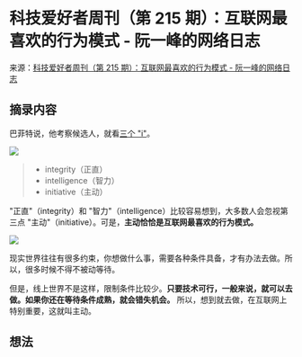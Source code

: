 # 科技爱好者周刊（第 215 期）：互联网最喜欢的行为模式 - 阮一峰的网络日志
来源：[科技爱好者周刊（第 215 期）：互联网最喜欢的行为模式 - 阮一峰的网络日志](https://www.ruanyifeng.com/blog/2022/07/weekly-issue-215.html)

## 摘录内容

巴菲特说，他考察候选人，就看[三个 "i"](https://www.inc.com/marcel-schwantes/warren-buffett-hiring-top-talent-characteristics.html)。

![](https://cdn.beekka.com/blogimg/asset/202207/bg2022071611.webp)

> -   integrity（正直）
> -   intelligence（智力）
> -   initiative（主动）

"正直"（integrity）和 "智力"（intelligence）比较容易想到，大多数人会忽视第三点 "主动"（initiative）。可是，**主动恰恰是互联网最喜欢的行为模式。** 

![](https://cdn.beekka.com/blogimg/asset/202207/bg2022071612.webp)

现实世界往往有很多约束，你想做什么事，需要各种条件具备，才有办法去做。所以，很多时候不得不被动等待。

但是，线上世界不是这样，限制条件比较少。**只要技术可行，一般来说，就可以去做。如果你还在等待条件成熟，就会错失机会。**  所以，想到就去做，在互联网上特别重要，这就叫主动。

## 想法
